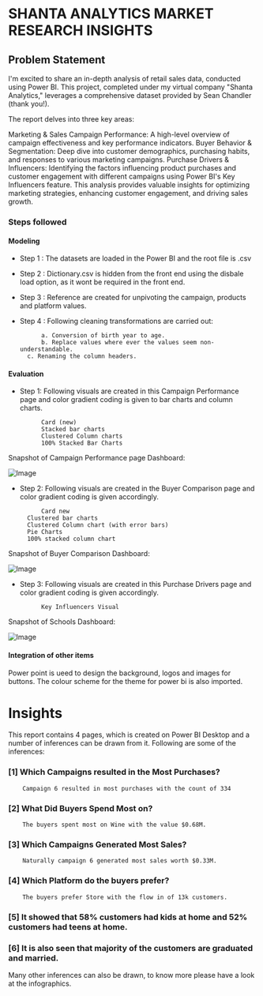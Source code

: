# SHANTA ANALYTICS MARKET RESEARCH INSIGHTS

## Problem Statement

I'm excited to share an in-depth analysis of retail sales data, conducted using Power BI. This project, completed under my virtual company "Shanta Analytics," leverages a comprehensive dataset provided by Sean Chandler (thank you!).

The report delves into three key areas:

Marketing & Sales Campaign Performance: A high-level overview of campaign effectiveness and key performance indicators.
Buyer Behavior & Segmentation: Deep dive into customer demographics, purchasing habits, and responses to various marketing campaigns.
Purchase Drivers & Influencers: Identifying the factors influencing product purchases and customer engagement with different campaigns using Power BI's Key Influencers feature.
This analysis provides valuable insights for optimizing marketing strategies, enhancing customer engagement, and driving sales growth.


### Steps followed 

#### Modeling

- Step 1 : The datasets are loaded in the Power BI and the root file is .csv
- Step 2 : Dictionary.csv is hidden from the front end using the disbale load option, as it wont be required in the front end.
- Step 3 : Reference are created for unpivoting the campaign, products and platform values.
- Step 4 : Following cleaning transformations are carried out:
            
            a. Conversion of birth year to age.
            b. Replace values where ever the values seem non-understandable.
	    c. Renaming the column headers.		
            
#### Evaluation


- Step 1: Following visuals are created in this Campaign Performance page and color gradient coding is given to bar charts and column charts.

            Card (new)
            Stacked bar charts
            Clustered Column charts
            100% Stacked Bar Charts

Snapshot of Campaign Performance page Dashboard:

![Image](https://github.com/user-attachments/assets/2618f2f1-5cc2-4cd5-9dcd-74bf0fe6f850)

- Step 2: Following visuals are created in the Buyer Comparison page and color gradient coding is given accordingly.
            
            Card new
	    Clustered bar charts
	    Clustered Column chart (with error bars)
	    Pie Charts
	    100% stacked column chart
    
Snapshot of Buyer Comparison Dashboard:

![Image](https://github.com/user-attachments/assets/17dac4e8-54ac-4325-b373-33831d112a74)

- Step 3: Following visuals are created in this Purchase Drivers page and color gradient coding is given accordingly.

            Key Influencers Visual
Snapshot of Schools Dashboard:

![Image](https://github.com/user-attachments/assets/6f8238a5-7c42-490f-af75-4aa89dea2786)


#### Integration of other items

Power point is ueed to design the background, logos and images for buttons. The colour scheme for the theme for power bi is also imported.

# Insights

This report contains 4 pages, which is created on Power BI Desktop and a number of inferences can be drawn from it. Following are some of the inferences:

### [1] Which Campaigns resulted in the Most Purchases?

        Campaign 6 resulted in most purchases with the count of 334
           
### [2] What Did Buyers Spend Most on?

        The buyers spent most on Wine with the value $0.68M.
  
### [3] Which Campaigns Generated Most Sales?

        Naturally campaign 6 generated most sales worth $0.33M.


### [4] Which Platform do the buyers prefer?

        The buyers prefer Store with the flow in of 13k customers.

### [5] It showed that 58% customers had kids at home and 52% customers had teens at home.

### [6] It is also seen that majority of the customers are graduated and married.

Many other inferences can also be drawn, to know more please have a look at the infographics.
